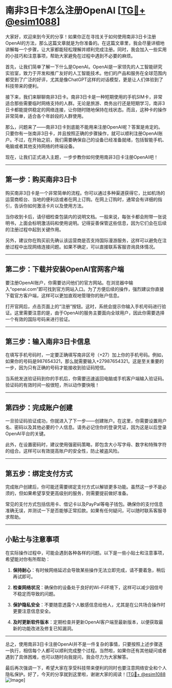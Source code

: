 # 南非3日卡怎么注册OpenAI [[TG💪+ @esim1088](https://t.me/s/esim1088)]

大家好，欢迎来到今天的分享！如果你正在寻找关于如何使用南非3日卡注册OpenAI的方法，那么这篇文章就是为你准备的。在这篇文章里，我会尽量详细地讲解每一个步骤，让大家都能轻松理解并顺利完成注册。同时，我会加入一些实用的小技巧和注意事项，帮助大家避免在过程中遇到不必要的麻烦。

首先，让我们简单了解一下什么是OpenAI。OpenAI是一家领先的人工智能研究实验室，致力于开发和推广友好的人工智能技术。他们的产品和服务在全球范围内都受到了广泛的好评，尤其是像ChatGPT这样的对话模型，更是让人们体验到了科技带来的便利。

接下来，我们来聊聊南非3日卡。南非3日卡是一种短期使用的手机SIM卡，非常适合那些需要临时网络支持的人群。无论是旅游、商务出行还是短期学习，南非3日卡都能提供稳定的网络连接，让你随时随地保持在线状态。而且，这种卡的操作非常简单，适合各个年龄段的人群使用。

那么，问题来了——南非3日卡到底能不能用来注册OpenAI呢？答案是肯定的。只要你有一张南非3日卡，并且按照正确的步骤操作，就可以顺利注册OpenAI账户。不过，在开始之前，我们需要确保自己的设备已经准备就绪，包括智能手机、电脑或者其他支持网络的终端设备。

现在，让我们正式进入主题，一步步教你如何使用南非3日卡注册OpenAI吧！

---

## 第一步：购买南非3日卡

购买南非3日卡是一个非常简单的流程。你可以通过多种渠道获得它，比如机场的运营商柜台、当地的便利店或者在网上订购。在网上订购时，通常会有详细的指引，告诉你如何激活卡片以及使用方法。

当你收到卡后，请仔细检查包装内的说明文档。一般来说，每张卡都会附带一张说明书，上面会标明激活码和使用说明。记得妥善保管这些信息，因为它们会在后续的注册过程中起到关键作用。

另外，建议你在购买前先确认该运营商是否支持国际漫游服务，这样可以避免在注册过程中出现网络连接问题。如果不确定，可以直接联系客服咨询具体情况。

---

## 第二步：下载并安装OpenAI官网客户端

要注册OpenAI账户，你需要访问他们的官方网站。在浏览器中输入“openai.com”即可找到官方网站入口。为了方便后续的操作，强烈建议你直接下载官方客户端，这样可以更加直观地管理你的账户信息。

打开官网后，点击页面上的“注册”按钮。这时，系统会提示你输入手机号码进行验证。这里需要注意的是，由于OpenAI的服务主要面向全球用户，因此你需要选择一个有效的国际号码来进行验证。

---

## 第三步：输入南非3日卡信息

在填写手机号码时，一定要正确填写南非区号（+27）加上你的手机号码。例如，如果你的号码是987654321，那么就需要输入+27987654321。这是至关重要的一步，因为只有正确的号码才能接收到验证码短信。

当系统发送验证码到你的手机后，你需要迅速返回电脑或手机客户端输入验证码。验证码的有效时间一般很短，所以动作要快哦！

---

## 第四步：完成账户创建

一旦验证码验证成功，你就进入了下一步——创建账户。在这里，你需要设置用户名、密码以及其他必要的个人信息。请务必记住你的登录凭证，因为这是以后登录OpenAI平台的关键。

此外，在设置密码时，建议使用强密码策略，即包含大小写字母、数字和特殊字符的组合。这样可以有效提高账户的安全性，防止被盗风险。

---

## 第五步：绑定支付方式

完成账户创建后，你可能还需要绑定支付方式以解锁更多功能。虽然这一步不是必须的，但如果希望享受更高级别的服务，则需要提前做好准备。

常见的支付方式包括信用卡、借记卡以及PayPal等电子钱包。确保你的支付信息准确无误，并测试一下是否能够正常扣款。如果有任何疑问，可以随时联系客服寻求帮助。

---

## 小贴士与注意事项

在实际操作过程中，可能会遇到各种各样的问题。以下是一些小贴士和注意事项，希望能对你有所帮助：

1. **保持耐心**：有时候网络延迟会导致某些操作无法立即完成，请不要着急，稍后再试即可。
   
2. **检查网络状况**：确保你的设备处于良好的Wi-Fi环境下，这样可以减少因信号不稳定而导致的问题。

3. **保护隐私安全**：不要随意透露个人敏感信息给他人，尤其是在公共场合操作时更要注意信息安全。

4. **及时更新软件版本**：定期检查并更新OpenAI客户端至最新版本，以便获取最新的功能改进及修复已知漏洞。

---

总之，使用南非3日卡注册OpenAI并不是一件复杂的事情，只要按照上述步骤逐一执行，相信每个人都可以顺利完成整个过程。当然啦，如果你还有其他疑问或者遇到了具体困难，也可以随时向我提问，我会尽力为大家解答。

最后再次强调一下，希望大家在享受科技带来便利的同时也要注意网络安全和个人隐私保护。好了，今天的分享就到这里啦，谢谢大家的阅读！[[TG💪+ @esim1088](https://t.me/s/esim1088) ![Image](https://i.postimg.cc/4NQfJmqS/Snipaste-2025-05-13-00-14-12.png)]